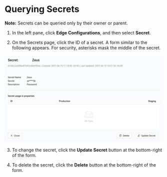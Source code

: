 
# Querying Secrets

**Note:** Secrets can be queried only by their owner or parent.

1. In the left pane, click **Edge Configurations**, and then select **Secret**.

2. On the Secrets page, click the ID of a secret. A form similar to the following appears. For security, asterisks mask the middle of the secret.

<p align="center"><img src="/docs/resources/images/secrets/query-a-secret.png" alt="Query secret" width="700"></p>

3. To change the secret, click the **Update Secret** button at the bottom-right of the form.
   
4. To delete the secret, click the **Delete** button at the bottom-right of the form.